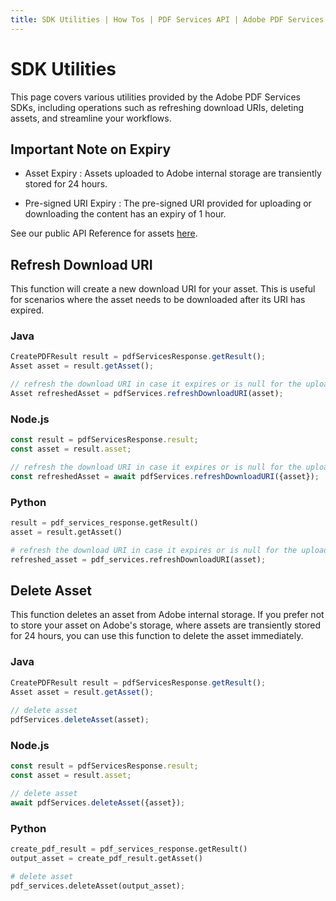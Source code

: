 ```yaml
---
title: SDK Utilities | How Tos | PDF Services API | Adobe PDF Services
---
```


# SDK Utilities

This page covers various utilities provided by the Adobe PDF Services SDKs, including operations such as refreshing 
download URIs, deleting assets, and streamline your workflows.

## Important Note on Expiry

- Asset Expiry : Assets uploaded to Adobe internal storage are transiently stored for 24 hours.

- Pre-signed URI Expiry : The pre-signed URI provided for uploading or downloading the content has an expiry of 1 hour.

See our public API Reference for assets [here](../../../apis/#tag/Assets).

## Refresh Download URI

This function will create a new download URI for your asset. This is useful for scenarios where the asset needs to be 
downloaded after its URI has expired.

<CodeBlock slots="heading, code" repeat="3" languages="Java, Node.js, Python" />

### Java

```javascript
CreatePDFResult result = pdfServicesResponse.getResult();
Asset asset = result.getAsset();

// refresh the download URI in case it expires or is null for the uploaded asset
Asset refreshedAsset = pdfServices.refreshDownloadURI(asset);
```

### Node.js

```javascript
const result = pdfServicesResponse.result;
const asset = result.asset;

// refresh the download URI in case it expires or is null for the uploaded asset
const refreshedAsset = await pdfServices.refreshDownloadURI({asset});
```

### Python

```python
result = pdf_services_response.getResult()
asset = result.getAsset()

# refresh the download URI in case it expires or is null for the uploaded asset
refreshed_asset = pdf_services.refreshDownloadURI(asset);
```

## Delete Asset

This function deletes an asset from Adobe internal storage. If you prefer not to store your asset on Adobe's storage, 
where assets are transiently stored for 24 hours, you can use this function to delete the asset immediately.

<CodeBlock slots="heading, code" repeat="3" languages="Java, Node.js, Python" />

### Java

```javascript
CreatePDFResult result = pdfServicesResponse.getResult();
Asset asset = result.getAsset();
 
// delete asset
pdfServices.deleteAsset(asset);
```

### Node.js

```javascript
const result = pdfServicesResponse.result;
const asset = result.asset;

// delete asset
await pdfServices.deleteAsset({asset});
```

### Python

```python
create_pdf_result = pdf_services_response.getResult()
output_asset = create_pdf_result.getAsset()        

# delete asset
pdf_services.deleteAsset(output_asset);
```

